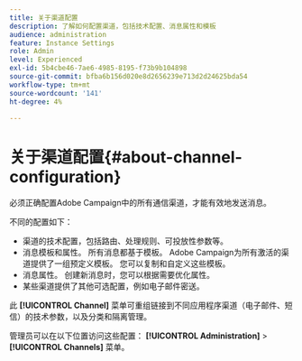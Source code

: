 ```yaml
---
title: 关于渠道配置
description: 了解如何配置渠道，包括技术配置、消息属性和模板
audience: administration
feature: Instance Settings
role: Admin
level: Experienced
exl-id: 5b4cbe46-7ae6-4985-8195-f73b9b104898
source-git-commit: bfba6b156d020e8d2656239e713d2d24625bda54
workflow-type: tm+mt
source-wordcount: '141'
ht-degree: 4%

---
```


# 关于渠道配置{#about-channel-configuration}

必须正确配置Adobe Campaign中的所有通信渠道，才能有效地发送消息。

不同的配置如下：

* 渠道的技术配置，包括路由、处理规则、可投放性参数等。
* 消息模板和属性。 所有消息都基于模板。 Adobe Campaign为所有激活的渠道提供了一组预定义模板。 您可以复制和自定义这些模板。
* 消息属性。 创建新消息时，您可以根据需要优化属性。
* 某些渠道提供了其他可选配置，例如电子邮件密送。

此 **[!UICONTROL Channel]** 菜单可重组链接到不同应用程序渠道（电子邮件、短信）的技术参数，以及分类和隔离管理。

管理员可以在以下位置访问这些配置： **[!UICONTROL Administration]** > **[!UICONTROL Channels]** 菜单。
